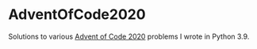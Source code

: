 # AdventOfCode2020
Solutions to various [Advent of Code 2020](https://adventofcode.com/2020) problems I wrote in Python 3.9.
